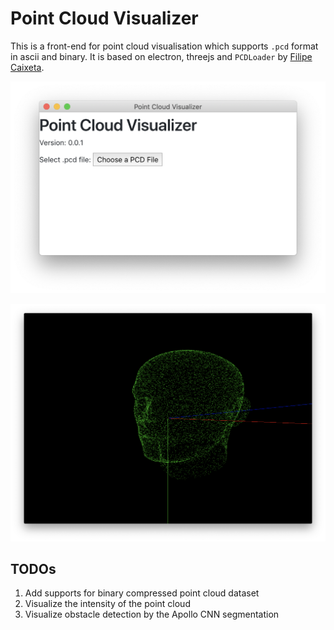 # Point Cloud Visualizer

This is a front-end for point cloud visualisation which supports ``.pcd`` format in ascii and binary. It is based on electron, threejs and ``PCDLoader`` by [Filipe Caixeta](http://filipecaixeta.com.br/). 

![index](./doc/2.png)

![main](./doc/1.png)

## TODOs

1. Add supports for binary compressed point cloud dataset
2. Visualize the intensity of the point cloud
3. Visualize obstacle detection by the Apollo CNN segmentation


